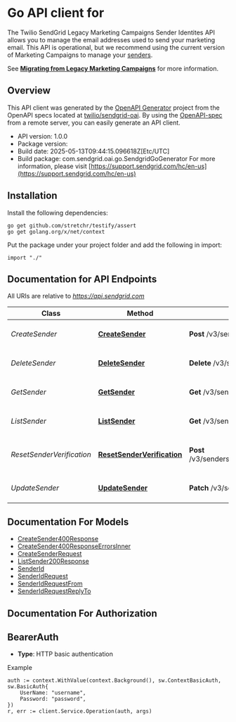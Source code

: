 # Go API client for 

The Twilio SendGrid Legacy Marketing Campaigns Sender Identites API allows you to manage the email addresses used to send your marketing email. This API is operational, but we recommend using the current version of Marketing Campaigns to manage your [senders](https://docs.sendgrid.com/api-reference/senders/).

See [**Migrating from Legacy Marketing Campaigns**](https://docs.sendgrid.com/ui/sending-email/migrating-from-legacy-marketing-campaigns) for more information.

## Overview
This API client was generated by the [OpenAPI Generator](https://openapi-generator.tech) project from the OpenAPI specs located at [twilio/sendgrid-oai](https://github.com/twilio/sendgrid-oai/tree/main/spec).  By using the [OpenAPI-spec](https://www.openapis.org/) from a remote server, you can easily generate an API client.

- API version: 1.0.0
- Package version: 
- Build date: 2025-05-13T09:44:15.096618Z[Etc/UTC]
- Build package: com.sendgrid.oai.go.SendgridGoGenerator
For more information, please visit [https://support.sendgrid.com/hc/en-us](https://support.sendgrid.com/hc/en-us)

## Installation

Install the following dependencies:

```shell
go get github.com/stretchr/testify/assert
go get golang.org/x/net/context
```

Put the package under your project folder and add the following in import:

```golang
import "./"
```

## Documentation for API Endpoints

All URIs are relative to *https://api.sendgrid.com*

Class | Method | HTTP request | Description
------------ | ------------- | ------------- | -------------
*CreateSender* | [**CreateSender**](docs/CreateSender.md#createsender) | **Post** /v3/senders | Create a Sender Identity
*DeleteSender* | [**DeleteSender**](docs/DeleteSender.md#deletesender) | **Delete** /v3/senders/{SenderId} | Delete a Sender Identity
*GetSender* | [**GetSender**](docs/GetSender.md#getsender) | **Get** /v3/senders/{SenderId} | View a Sender Identity
*ListSender* | [**ListSender**](docs/ListSender.md#listsender) | **Get** /v3/senders | Get all Sender Identities
*ResetSenderVerification* | [**ResetSenderVerification**](docs/ResetSenderVerification.md#resetsenderverification) | **Post** /v3/senders/{SenderId}/resend_verification | Resend Sender Identity Verification
*UpdateSender* | [**UpdateSender**](docs/UpdateSender.md#updatesender) | **Patch** /v3/senders/{SenderId} | Update a Sender Identity


## Documentation For Models

 - [CreateSender400Response](CreateSender400Response.md)
 - [CreateSender400ResponseErrorsInner](CreateSender400ResponseErrorsInner.md)
 - [CreateSenderRequest](CreateSenderRequest.md)
 - [ListSender200Response](ListSender200Response.md)
 - [SenderId](SenderId.md)
 - [SenderIdRequest](SenderIdRequest.md)
 - [SenderIdRequestFrom](SenderIdRequestFrom.md)
 - [SenderIdRequestReplyTo](SenderIdRequestReplyTo.md)


## Documentation For Authorization



## BearerAuth

- **Type**: HTTP basic authentication

Example

```golang
auth := context.WithValue(context.Background(), sw.ContextBasicAuth, sw.BasicAuth{
    UserName: "username",
    Password: "password",
})
r, err := client.Service.Operation(auth, args)
```

